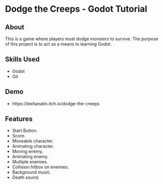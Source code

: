 <h1>Dodge the Creeps - Godot Tutorial</h1>

<h2>About</h2>
This is a game where players must dodge monsters to survive. The purpose of this project is to act as a means to learning Godot.

<h2>Skills Used</h2>
<ul>
  <li>Godot</li>
  <li>Git</li>
</ul>

<h2>Demo</h2>
<ul>
  <li>https://lexhanatin.itch.io/dodge-the-creeps</li>
</ul>

<h2>Features</h2>
<ul>
  <li>Start Button.</li>
  <li>Score.</li>
  <li>Moveable character.</li>
  <li>Animating character.</li>
  <li>Moving enemy.</li>
  <li>Animating enemy.</li>
  <li>Multiple enemies.</li>
  <li>Collision hitbox on enemies.</li>
  <li>Background music.</li>
  <li>Death sound.</li>
</ul>